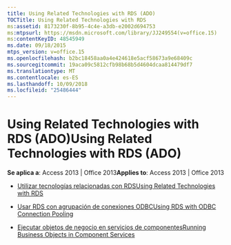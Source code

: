 ```yaml
---
title: Using Related Technologies with RDS (ADO)
TOCTitle: Using Related Technologies with RDS
ms:assetid: 8173230f-8b95-4c4e-a3db-e2002d694753
ms:mtpsurl: https://msdn.microsoft.com/library/JJ249554(v=office.15)
ms:contentKeyID: 48545949
ms.date: 09/18/2015
mtps_version: v=office.15
ms.openlocfilehash: b2bc18458aa0a4e424618e5acf58673a9e68409c
ms.sourcegitcommit: 19aca09c5812cfb98b68b5d4604dcaa814479df7
ms.translationtype: MT
ms.contentlocale: es-ES
ms.lasthandoff: 10/09/2018
ms.locfileid: "25486444"
---
```

# <a name="using-related-technologies-with-rds-ado"></a><span data-ttu-id="b4004-102">Using Related Technologies with RDS (ADO)</span><span class="sxs-lookup"><span data-stu-id="b4004-102">Using Related Technologies with RDS (ADO)</span></span>


<span data-ttu-id="b4004-103">**Se aplica a**: Access 2013 | Office 2013</span><span class="sxs-lookup"><span data-stu-id="b4004-103">**Applies to**: Access 2013 | Office 2013</span></span>



  - [<span data-ttu-id="b4004-104">Utilizar tecnologías relacionadas con RDS</span><span class="sxs-lookup"><span data-stu-id="b4004-104">Using Related Technologies with RDS</span></span>](using-related-technologies-with-rds.md)

  - [<span data-ttu-id="b4004-105">Usar RDS con agrupación de conexiones ODBC</span><span class="sxs-lookup"><span data-stu-id="b4004-105">Using RDS with ODBC Connection Pooling</span></span>](using-rds-with-odbc-connection-pooling.md)

  - [<span data-ttu-id="b4004-106">Ejecutar objetos de negocio en servicios de componentes</span><span class="sxs-lookup"><span data-stu-id="b4004-106">Running Business Objects in Component Services</span></span>](running-business-objects-in-component-services.md)

